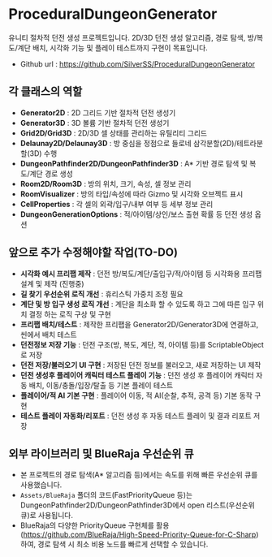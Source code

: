 # ProceduralDungeonGenerator

유니티 절차적 던전 생성 프로젝트입니다. 2D/3D 던전 생성 알고리즘, 경로 탐색, 방/복도/계단 배치, 시각화 기능 및 플레이 테스트까지 구현이 목표입니다.

- Github url : https://github.com/SilverSS/ProceduralDungeonGenerator

## 각 클래스의 역할
- **Generator2D** : 2D 그리드 기반 절차적 던전 생성기
- **Generator3D** : 3D 볼륨 기반 절차적 던전 생성기
- **Grid2D/Grid3D** : 2D/3D 셀 상태를 관리하는 유틸리티 그리드
- **Delaunay2D/Delaunay3D** : 방 중심을 정점으로 들로네 삼각분할(2D)/테트라분할(3D) 수행
- **DungeonPathfinder2D/DungeonPathfinder3D** : A* 기반 경로 탐색 및 복도/계단 경로 생성
- **Room2D/Room3D** : 방의 위치, 크기, 속성, 셀 정보 관리
- **RoomVisualizer** : 방의 타입/속성에 따라 Gizmo 및 시각화 오브젝트 표시
- **CellProperties** : 각 셀의 외곽/입구/내부 여부 등 세부 정보 관리
- **DungeonGenerationOptions** : 적/아이템/상인/보스 출현 확률 등 던전 생성 옵션

## 앞으로 추가 수정해야할 작업(TO-DO)
- **시각화 예시 프리팹 제작** : 던전 방/복도/계단/출입구/적/아이템 등 시각화용 프리팹 설계 및 제작 (진행중)
- **길 찾기 우선순위 로직 개선** : 휴리스틱 가중치 조정 필요
- **계단 및 방 입구 생성 로직 개선** : 계단을 최소화 할 수 있도록 하고 그에 따른 입구 위치 결정 하는 로직 구상 및 구현
- **프리팹 배치/테스트** : 제작한 프리팹을 Generator2D/Generator3D에 연결하고, 씬에서 배치 테스트
- **던전정보 저장 기능** : 던전 구조(방, 복도, 계단, 적, 아이템 등)를 ScriptableObject로 저장
- **던전 저장/불러오기 UI 구현** : 저장된 던전 정보를 불러오고, 새로 저장하는 UI 제작
- **던전 생성후 플레이어 캐릭터 테스트 플레이 기능** : 던전 생성 후 플레이어 캐릭터 자동 배치, 이동/충돌/입장/탈출 등 기본 플레이 테스트
- **플레이어/적 AI 기본 구현** : 플레이어 이동, 적 AI(순찰, 추적, 공격 등) 기본 동작 구현
- **테스트 플레이 자동화/리포트** : 던전 생성 후 자동 테스트 플레이 및 결과 리포트 저장

## 외부 라이브러리 및 BlueRaja 우선순위 큐
- 본 프로젝트의 경로 탐색(A* 알고리즘 등)에서는 속도를 위해 빠른 우선순위 큐를 사용했습니다.
- `Assets/BlueRaja` 폴더의 코드(FastPriorityQueue 등)는 DungeonPathfinder2D/DungeonPathfinder3D에서 open 리스트(우선순위 큐)로 사용됩니다.
- BlueRaja의 다양한 PriorityQueue 구현체를 활용(https://github.com/BlueRaja/High-Speed-Priority-Queue-for-C-Sharp)하여, 경로 탐색 시 최소 비용 노드를 빠르게 선택할 수 있습니다.
